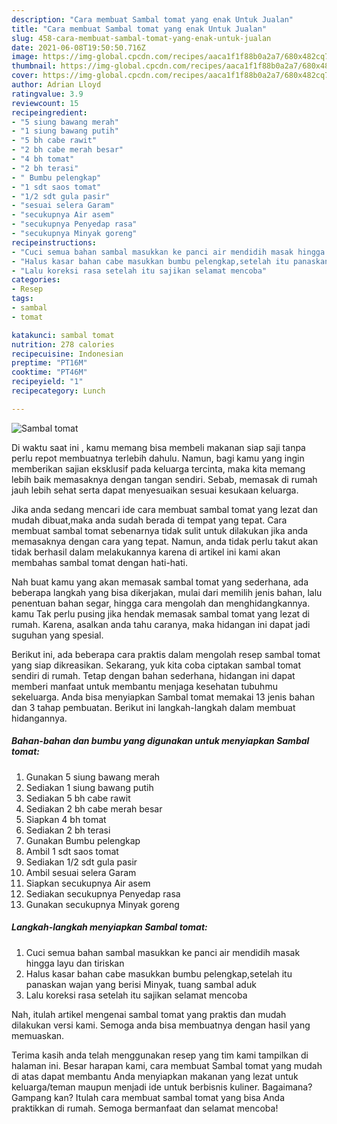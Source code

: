 ```yaml
---
description: "Cara membuat Sambal tomat yang enak Untuk Jualan"
title: "Cara membuat Sambal tomat yang enak Untuk Jualan"
slug: 458-cara-membuat-sambal-tomat-yang-enak-untuk-jualan
date: 2021-06-08T19:50:50.716Z
image: https://img-global.cpcdn.com/recipes/aaca1f1f88b0a2a7/680x482cq70/sambal-tomat-foto-resep-utama.jpg
thumbnail: https://img-global.cpcdn.com/recipes/aaca1f1f88b0a2a7/680x482cq70/sambal-tomat-foto-resep-utama.jpg
cover: https://img-global.cpcdn.com/recipes/aaca1f1f88b0a2a7/680x482cq70/sambal-tomat-foto-resep-utama.jpg
author: Adrian Lloyd
ratingvalue: 3.9
reviewcount: 15
recipeingredient:
- "5 siung bawang merah"
- "1 siung bawang putih"
- "5 bh cabe rawit"
- "2 bh cabe merah besar"
- "4 bh tomat"
- "2 bh terasi"
- " Bumbu pelengkap"
- "1 sdt saos tomat"
- "1/2 sdt gula pasir"
- "sesuai selera Garam"
- "secukupnya Air asem"
- "secukupnya Penyedap rasa"
- "secukupnya Minyak goreng"
recipeinstructions:
- "Cuci semua bahan sambal masukkan ke panci air mendidih masak hingga layu dan tiriskan"
- "Halus kasar bahan cabe masukkan bumbu pelengkap,setelah itu panaskan wajan yang berisi Minyak, tuang sambal aduk"
- "Lalu koreksi rasa setelah itu sajikan selamat mencoba"
categories:
- Resep
tags:
- sambal
- tomat

katakunci: sambal tomat 
nutrition: 278 calories
recipecuisine: Indonesian
preptime: "PT16M"
cooktime: "PT46M"
recipeyield: "1"
recipecategory: Lunch

---
```



![Sambal tomat](https://img-global.cpcdn.com/recipes/aaca1f1f88b0a2a7/680x482cq70/sambal-tomat-foto-resep-utama.jpg)

Di waktu  saat ini , kamu memang bisa membeli makanan siap saji tanpa perlu repot membuatnya terlebih dahulu. Namun, bagi kamu yang ingin memberikan sajian eksklusif pada keluarga tercinta, maka kita memang lebih baik memasaknya dengan tangan sendiri. Sebab, memasak di rumah jauh lebih sehat serta dapat menyesuaikan sesuai kesukaan keluarga.

Jika anda sedang mencari ide cara membuat sambal tomat yang lezat dan mudah dibuat,maka anda sudah berada di tempat yang tepat. Cara membuat sambal tomat  sebenarnya tidak sulit untuk dilakukan jika anda memasaknya dengan cara yang tepat. Namun, anda tidak perlu takut akan tidak berhasil dalam melakukannya 
karena di artikel ini kami akan membahas sambal tomat dengan hati-hati.  



Nah buat kamu yang akan memasak sambal tomat yang sederhana, ada beberapa langkah yang bisa dikerjakan, mulai dari memilih jenis bahan, lalu penentuan bahan segar, hingga cara mengolah dan menghidangkannya. kamu Tak perlu pusing jika hendak memasak sambal tomat yang lezat di rumah. Karena, asalkan anda  tahu caranya, maka hidangan ini dapat jadi suguhan yang spesial.

Berikut ini, ada beberapa cara praktis  dalam mengolah resep sambal tomat yang siap dikreasikan. Sekarang, yuk kita coba ciptakan sambal tomat sendiri di rumah. Tetap dengan bahan sederhana, hidangan ini dapat memberi manfaat untuk membantu menjaga kesehatan tubuhmu sekeluarga. Anda bisa menyiapkan Sambal tomat memakai 13 jenis bahan dan 3 tahap pembuatan. Berikut ini langkah-langkah dalam membuat hidangannya.

<!--inarticleads1-->

##### Bahan-bahan dan bumbu yang digunakan untuk menyiapkan Sambal tomat:

1. Gunakan 5 siung bawang merah
1. Sediakan 1 siung bawang putih
1. Sediakan 5 bh cabe rawit
1. Sediakan 2 bh cabe merah besar
1. Siapkan 4 bh tomat
1. Sediakan 2 bh terasi
1. Gunakan  Bumbu pelengkap
1. Ambil 1 sdt saos tomat
1. Sediakan 1/2 sdt gula pasir
1. Ambil sesuai selera Garam
1. Siapkan secukupnya Air asem
1. Sediakan secukupnya Penyedap rasa
1. Gunakan secukupnya Minyak goreng




<!--inarticleads2-->

##### Langkah-langkah menyiapkan Sambal tomat:

1. Cuci semua bahan sambal masukkan ke panci air mendidih masak hingga layu dan tiriskan
1. Halus kasar bahan cabe masukkan bumbu pelengkap,setelah itu panaskan wajan yang berisi Minyak, tuang sambal aduk
1. Lalu koreksi rasa setelah itu sajikan selamat mencoba




Nah, itulah artikel mengenai  sambal tomat  yang praktis dan mudah dilakukan versi kami. Semoga anda bisa membuatnya dengan hasil yang memuaskan. 

Terima kasih anda telah menggunakan resep yang tim kami tampilkan di halaman ini. Besar harapan kami, cara membuat  Sambal tomat yang mudah di atas dapat membantu Anda menyiapkan makanan yang lezat untuk keluarga/teman maupun menjadi ide untuk berbisnis kuliner. Bagaimana? Gampang kan? Itulah cara membuat sambal tomat yang bisa Anda praktikkan di rumah. Semoga bermanfaat dan selamat mencoba!

